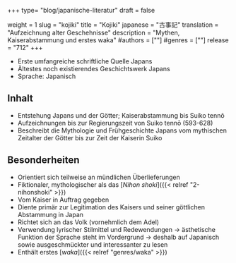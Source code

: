 +++
type= "blog/japanische-literatur"
draft = false

weight = 1
slug = "kojiki"
title = "Kojiki"
japanese = "古事記"
translation = "Aufzeichnung alter Geschehnisse"
description = "Mythen, Kaiserabstammung und erstes waka"
#authors = [""]
#genres = [""]
release = "712"
+++

- Erste umfangreiche schriftliche Quelle Japans
- Ältestes noch existierendes Geschichtswerk Japans
- Sprache: Japanisch

## Inhalt

- Entstehung Japans und der Götter; Kaiserabstammung bis Suiko tennō  
- Aufzeichnungen bis zur Regierungszeit von Suiko tennō (593-628)
- Beschreibt die Mythologie und Frühgeschichte Japans vom mythischen Zeitalter der Götter bis zur Zeit der Kaiserin Suiko

## Besonderheiten

- Orientiert sich teilweise an mündlichen Überlieferungen
- Fiktionaler, mythologischer als das [*Nihon shoki*]({{< relref "2-nihonshoki" >}})
- Vom Kaiser in Auftrag gegeben
- Diente primär zur Legitimation des Kaisers und seiner göttlichen Abstammung in Japan
- Richtet sich an das Volk (vornehmlich dem Adel)
- Verwendung lyrischer Stilmittel und Redewendungen
  -> ästhetische Funktion der Sprache steht im Vordergrund
  -> deshalb auf Japanisch sowie ausgeschmückter und interessanter zu lesen
- Enthält erstes [*waka*]({{< relref "genres/waka" >}})

